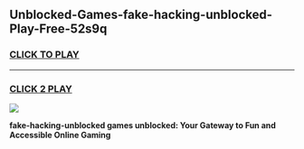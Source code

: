 
## Unblocked-Games-fake-hacking-unblocked-Play-Free-52s9q
<h3>
<a href="https://premium76.site?title=fake-hacking-unblocked&ref=18A1">CLICK TO PLAY</a></h3>
<hr>

<h3>
<a href="https://premium76.site?title=fake-hacking-unblocked&ref=18A1">CLICK 2 PLAY</a>
  
</h3>

<a href="https://premium76.site?title=fake-hacking-unblocked&ref=18A1"><img src="https://clearcache.store/games.png"></a>


**fake-hacking-unblocked games unblocked: Your Gateway to Fun and Accessible Online Gaming**
